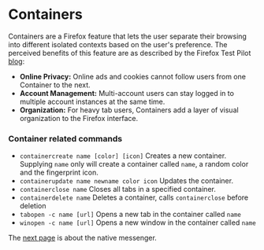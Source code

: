 # Containers

Containers are a Firefox feature that lets the user separate their browsing into different isolated contexts based on the user's preference.
The perceived benefits of this feature are as described by the Firefox Test Pilot [blog](https://medium.com/firefox-test-pilot/firefox-containers-are-go-ed2e3533b6e3):

* **Online Privacy:** Online ads and cookies cannot follow users from one Container to the next.
* **Account Management:** Multi-account users can stay logged in to multiple account instances at the same time.
* **Organization:** For heavy tab users, Containers add a layer of visual organization to the Firefox interface.

### Container related commands
* `containercreate name [color] [icon]` Creates a new container. Supplying `name` only will create a container called `name`, a random color and the fingerprint icon.
* `containerupdate name newname color icon` Updates the container.
* `containerclose name` Closes all tabs in a specified container.
* `containerdelete name` Deletes a container, calls `containerclose` before deletion
* `tabopen -c name [url]` Opens a new tab in the container called `name`
* `winopen -c name [url]` Opens a new window in the container called `name`

The <a href='./7-native_messenger.html' rel='next'>next page</a> is about the native messenger. <a href='./5-settings.html' rel="prev"></a>
